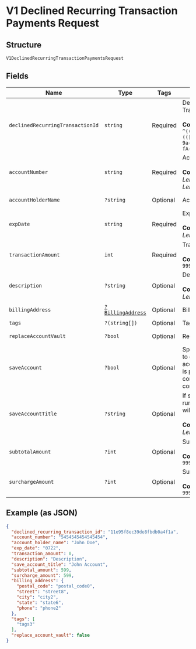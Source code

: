 
# V1 Declined Recurring Transaction Payments Request

## Structure

`V1DeclinedRecurringTransactionPaymentsRequest`

## Fields

| Name | Type | Tags | Description | Getter | Setter |
|  --- | --- | --- | --- | --- | --- |
| `declinedRecurringTransactionId` | `string` | Required | Declined Recurring Transaction Id<br><br>**Constraints**: *Pattern*: `^(([0-9a-fA-F\-]{24,36})\|(([0-9a-fA-F]{8})-(([0-9a-fA-F]{4}\-){3})([0-9a-fA-F]{12})))$` | getDeclinedRecurringTransactionId(): string | setDeclinedRecurringTransactionId(string declinedRecurringTransactionId): void |
| `accountNumber` | `string` | Required | Account Number<br><br>**Constraints**: *Minimum Length*: `13`, *Maximum Length*: `19` | getAccountNumber(): string | setAccountNumber(string accountNumber): void |
| `accountHolderName` | `?string` | Optional | Account Holder Name | getAccountHolderName(): ?string | setAccountHolderName(?string accountHolderName): void |
| `expDate` | `string` | Required | Exp Date<br><br>**Constraints**: *Maximum Length*: `4` | getExpDate(): string | setExpDate(string expDate): void |
| `transactionAmount` | `int` | Required | Transaction Amount<br><br>**Constraints**: `>= 0`, `<= 999999999` | getTransactionAmount(): int | setTransactionAmount(int transactionAmount): void |
| `description` | `?string` | Optional | Description<br><br>**Constraints**: *Maximum Length*: `255` | getDescription(): ?string | setDescription(?string description): void |
| `billingAddress` | [`?BillingAddress`](../../doc/models/billing-address.md) | Optional | Billing Address Object | getBillingAddress(): ?BillingAddress | setBillingAddress(?BillingAddress billingAddress): void |
| `tags` | `?(string[])` | Optional | Tags | getTags(): ?array | setTags(?array tags): void |
| `replaceAccountVault` | `?bool` | Optional | Replace AccountVault | getReplaceAccountVault(): ?bool | setReplaceAccountVault(?bool replaceAccountVault): void |
| `saveAccount` | `?bool` | Optional | Specifies to save account to contacts profile if account_number/track_data is present with either contact_id or contact_api_id in params. | getSaveAccount(): ?bool | setSaveAccount(?bool saveAccount): void |
| `saveAccountTitle` | `?string` | Optional | If saving token while running a transaction, this will be the title of the token.<br><br>**Constraints**: *Maximum Length*: `16` | getSaveAccountTitle(): ?string | setSaveAccountTitle(?string saveAccountTitle): void |
| `subtotalAmount` | `?int` | Optional | Subtotal Amount<br><br>**Constraints**: `>= 0`, `<= 999999999` | getSubtotalAmount(): ?int | setSubtotalAmount(?int subtotalAmount): void |
| `surchargeAmount` | `?int` | Optional | Surcharge Amount<br><br>**Constraints**: `>= 0`, `<= 999999999` | getSurchargeAmount(): ?int | setSurchargeAmount(?int surchargeAmount): void |

## Example (as JSON)

```json
{
  "declined_recurring_transaction_id": "11e95f8ec39de8fbdb0a4f1a",
  "account_number": "5454545454545454",
  "account_holder_name": "John Doe",
  "exp_date": "0722",
  "transaction_amount": 0,
  "description": "Description",
  "save_account_title": "John Account",
  "subtotal_amount": 599,
  "surcharge_amount": 599,
  "billing_address": {
    "postal_code": "postal_code0",
    "street": "street8",
    "city": "city2",
    "state": "state6",
    "phone": "phone2"
  },
  "tags": [
    "tags3"
  ],
  "replace_account_vault": false
}
```

